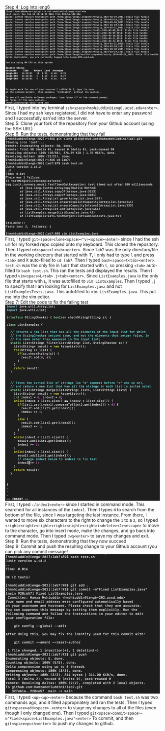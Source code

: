 Step 4: Log into ieng6    
![Step 4](./assets/lab7/step1.png)    
First, I typed into my terminal ```ssh<space>hmohiuddin@ieng6.ucsd.edu<enter>```. Since I had my ssh keys registered, I did not have to enter any password and I successfully ssh'ed into the server.    
Step 5: Clone your fork of the repository from your Github account (using the SSH URL)     
Step 6: Run the tests, demonstrating that they fail      
![Step 5](./assets/lab7/step2.png)     
First, I typed  ```git<space>clone<space><^v><space><enter>``` since I had the ssh url for my forked repo copied onto my keyboard. This cloned the repository. Then I typed ```cd<space>l<tab><enter>```. Since ```lab7``` was the only directory/file in the working directory that started with 'l', I only had to type ```l``` and press ```<tab>``` and it auto-filled to ```cd lab7```. Then I typed ```bash<space>t<tab><enter>```. ```test.sh``` was the only file in ```lab7``` that started with ```t```, so pressing ```<tab>``` auto-filled to ```bash test.sh```. This ran the tests and displayed the results. Then I typed ```vim<space>L<tab>.j<tab><enter>```. Since ```ListExamples.java``` is the only file that starts with ```L```, it was autofilled to ```vim ListExamples```. Then I typed ```.j``` to specify that I am looking for ```ListExamples.java``` and not ```ListExamplesTests.java```. This autofilled to ```vim ListExamples.java```. This put me into the vim editor.      
Step 7: Edit the code to fix the failing test    
![Step 7](./assets/lab7/step3.png)
First, I typed ```:/index1<enter>``` since I started in command mode. This searched for all instances of the ```index1```. Then I types ```N``` to search from the bottom of the file, since I was targeting the last instance. From there, I wanted to move six characters to the right to change the ```1``` to a ```2```, so I typed ```<right><right><right><right><right><right>i<delete><2><escape>``` to move to the character, go into insert mode, make the changes, and go back into command mode. Then I typed ```:wq<enter>``` to save my changes and exit.     
Step 8: Run the tests, demonstrating that they now succeed     
Step 9: Commit and push the resulting change to your Github account (you can pick any commit message!     
![Step 8](./assets/lab7/step4.png)      
First, I typed ```<up><up><enter>``` because the command ```bash test.sh``` was two commands ago, and it filled appropriately and ran the tests. Then I typed ```git<space>add<space>.<enter>``` to stage my changes to all of the files (even though I only changed one). Then I typed ```git<space>commit<space>-m"Fixed<space>ListExamples.java"<enter>``` To commit, and then ```git<space>push<enter>``` to push my changes to github.    
